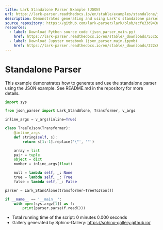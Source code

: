 ```yaml
---
title: Lark Standalone Parser Example (JSON)
url: https://lark-parser.readthedocs.io/en/stable/examples/standalone/json_parser_main.html
description: Demonstrates generating and using Lark's standalone parser with a JSON example, including a transformer that converts the parse tree to Python objects.
source_repository: https://github.com/lark-parser/lark/blob/acfe33d943a1310f3ca26145eb2896bc5c4955c9/docs/examples/standalone/json_parser_main.rst
resources:
  - label: Download Python source code (json_parser_main.py)
    href: https://lark-parser.readthedocs.io/en/stable/_downloads/55c526745700131cb7096e508b392be7/json_parser_main.py
  - label: Download Jupyter notebook (json_parser_main.ipynb)
    href: https://lark-parser.readthedocs.io/en/stable/_downloads/222c07e0396620c7fabb1da7fda69ca9/json_parser_main.ipynb
---
```


# Standalone Parser

This example demonstrates how to generate and use the standalone parser using the JSON example. See README.md in the repository for more details.

```python
import sys

from json_parser import Lark_StandAlone, Transformer, v_args

inline_args = v_args(inline=True)

class TreeToJson(Transformer):
    @inline_args
    def string(self, s):
        return s[1:-1].replace('\"', '"')

    array = list
    pair = tuple
    object = dict
    number = inline_args(float)

    null = lambda self, _: None
    true = lambda self, _: True
    false = lambda self, _: False

parser = Lark_StandAlone(transformer=TreeToJson())

if __name__ == '__main__':
    with open(sys.argv[1]) as f:
        print(parser.parse(f.read()))
```

- Total running time of the script: 0 minutes 0.000 seconds
- Gallery generated by Sphinx-Gallery: https://sphinx-gallery.github.io/

